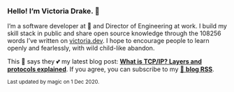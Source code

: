 ### Hello! I’m Victoria Drake. 👋

I’m a software developer at 💜 and Director of Engineering at work. I build my skill stack in public and share open source knowledge through the 108256 words I’ve written on [victoria.dev](https://victoria.dev). I hope to encourage people to learn openly and fearlessly, with wild child-like abandon.

This 🥑 says they 💕 my latest blog post: **[What is TCP/IP? Layers and protocols explained](https://victoria.dev/blog/what-is-tcp/ip-layers-and-protocols-explained/)**. If you agree, you can subscribe to my [📡 **blog RSS**](https://victoria.dev/index.xml).

<sub>Last updated by magic on 1 Dec 2020.</sub>

